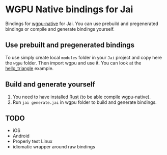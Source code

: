 # WGPU Native bindings for Jai

Bindings for [wgpu-native](https://github.com/gfx-rs/wgpu-native) for Jai. You can use prebuild and pregenerated bindings or compile and generate bindings yourself.

## Use prebuilt and pregenerated bindings
To use simply create local `modules` folder in your `Jai` project and copy here the `wgpu` folder. Then import wgpu and use it. You can look at the [hello_triangle](/examples/hello-tringle) example.

## Build and generate yourself
1. You need to have installed [Rust](https://www.rust-lang.org) (to be able compile wgpu-native).
2. Run `jai generate.jai` in wgpu folder to build and generate bindings.

## TODO
- iOS
- Android
- Properly test Linux
- idiomatic wrapper around raw bindings